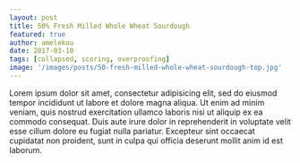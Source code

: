 ```yaml
---
layout: post
title: 50% Fresh Milled Whole Wheat Sourdough
featured: true
author: amelekou
date: 2017-03-10
tags: [collapsed, scoring, overproofing]
image: '/images/posts/50-fresh-milled-whole-wheat-sourdough-top.jpg'
---
```


Lorem ipsum dolor sit amet, consectetur adipisicing elit, sed do eiusmod tempor incididunt ut labore et dolore magna aliqua. Ut enim ad minim veniam, quis nostrud exercitation ullamco laboris nisi ut aliquip ex ea commodo consequat. Duis aute irure dolor in reprehenderit in voluptate velit esse cillum dolore eu fugiat nulla pariatur. Excepteur sint occaecat cupidatat non proident, sunt in culpa qui officia deserunt mollit anim id est laborum.
